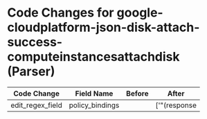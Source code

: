 # Code Changes for google-cloudplatform-json-disk-attach-success-computeinstancesattachdisk (Parser)

| Code Change | Field Name | Before | After |
|-------------|------------|--------|-------|
| edit_regex_field | policy_bindings |  | ['"(response|request)"+:.+"+bindings"+:\s*\[\s*({policy_bindings}.+)\s*\],?[\s\]\},]+(?:"+resourceLocation"+|"+resource"+|"+@type"+|"+etag"+|"+version"+|"+serviceName"+)'] |